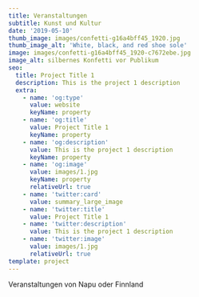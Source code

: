```yaml
---
title: Veranstaltungen
subtitle: Kunst und Kultur
date: '2019-05-10'
thumb_image: images/confetti-g16a4bff45_1920.jpg
thumb_image_alt: 'White, black, and red shoe sole'
image: images/confetti-g16a4bff45_1920-c7672ebe.jpg
image_alt: silbernes Konfetti vor Publikum
seo:
  title: Project Title 1
  description: This is the project 1 description
  extra:
    - name: 'og:type'
      value: website
      keyName: property
    - name: 'og:title'
      value: Project Title 1
      keyName: property
    - name: 'og:description'
      value: This is the project 1 description
      keyName: property
    - name: 'og:image'
      value: images/1.jpg
      keyName: property
      relativeUrl: true
    - name: 'twitter:card'
      value: summary_large_image
    - name: 'twitter:title'
      value: Project Title 1
    - name: 'twitter:description'
      value: This is the project 1 description
    - name: 'twitter:image'
      value: images/1.jpg
      relativeUrl: true
template: project
---
```

Veranstaltungen von Napu oder Finnland
